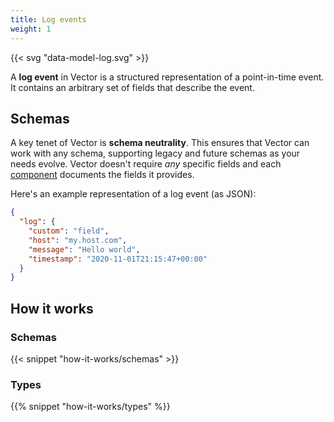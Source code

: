 ```yaml
---
title: Log events
weight: 1
---
```


{{< svg "data-model-log.svg" >}}

A **log event** in Vector is a structured representation of a point-in-time event. It contains an arbitrary set of fields that describe the event.

## Schemas

A key tenet of Vector is **schema neutrality**. This ensures that Vector can work with any schema, supporting legacy and future schemas as your needs evolve. Vector doesn't require *any* specific fields and each [component][components] documents the fields it provides.

Here's an example representation of a log event (as JSON):

```json
{
  "log": {
    "custom": "field",
    "host": "my.host.com",
    "message": "Hello world",
    "timestamp": "2020-11-01T21:15:47+00:00"
  }
}
```

## How it works

### Schemas

{{< snippet "how-it-works/schemas" >}}

### Types

{{% snippet "how-it-works/types" %}}

[components]: /components
